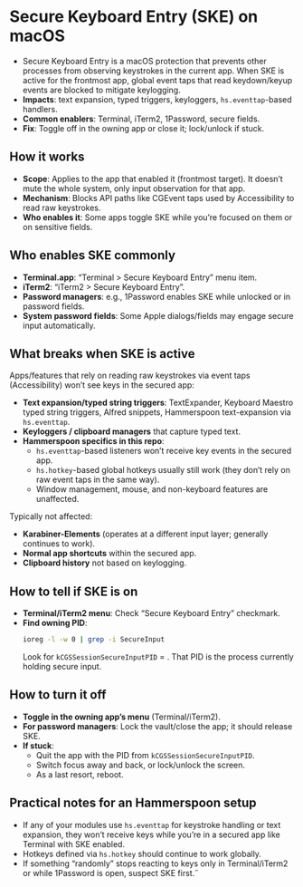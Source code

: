 # Secure Keyboard Entry (SKE) on macOS

- Secure Keyboard Entry is a macOS protection that prevents other processes from observing keystrokes in the current app. When SKE is active for the frontmost app, global event taps that read keydown/keyup events are blocked to mitigate keylogging.
- __Impacts__: text expansion, typed triggers, keyloggers, `hs.eventtap`-based handlers.
- __Common enablers__: Terminal, iTerm2, 1Password, secure fields.
- __Fix__: Toggle off in the owning app or close it; lock/unlock if stuck.
## How it works
- __Scope__: Applies to the app that enabled it (frontmost target). It doesn’t mute the whole system, only input observation for that app.
- __Mechanism__: Blocks API paths like CGEvent taps used by Accessibility to read raw keystrokes.
- __Who enables it__: Some apps toggle SKE while you’re focused on them or on sensitive fields.

## Who enables SKE commonly
- __Terminal.app__: “Terminal > Secure Keyboard Entry” menu item.
- __iTerm2__: “iTerm2 > Secure Keyboard Entry”.
- __Password managers__: e.g., 1Password enables SKE while unlocked or in password fields.
- __System password fields__: Some Apple dialogs/fields may engage secure input automatically.

## What breaks when SKE is active
Apps/features that rely on reading raw keystrokes via event taps (Accessibility) won’t see keys in the secured app:
- __Text expansion/typed string triggers__: TextExpander, Keyboard Maestro typed string triggers, Alfred snippets, Hammerspoon text-expansion via `hs.eventtap`.
- __Keyloggers / clipboard managers__ that capture typed text.
- __Hammerspoon specifics in this repo__:
  - `hs.eventtap`-based listeners won’t receive key events in the secured app.
  - `hs.hotkey`-based global hotkeys usually still work (they don’t rely on raw event taps in the same way).
  - Window management, mouse, and non-keyboard features are unaffected.

Typically not affected:
- __Karabiner-Elements__ (operates at a different input layer; generally continues to work).
- __Normal app shortcuts__ within the secured app.
- __Clipboard history__ not based on keylogging.

## How to tell if SKE is on
- __Terminal/iTerm2 menu__: Check “Secure Keyboard Entry” checkmark.
- __Find owning PID__:
  ```bash
  ioreg -l -w 0 | grep -i SecureInput
  ```
  Look for `kCGSSessionSecureInputPID` = <pid>. That PID is the process currently holding secure input.

## How to turn it off
- __Toggle in the owning app’s menu__ (Terminal/iTerm2).
- __For password managers__: Lock the vault/close the app; it should release SKE.
- __If stuck__:
  - Quit the app with the PID from `kCGSSessionSecureInputPID`.
  - Switch focus away and back, or lock/unlock the screen.
  - As a last resort, reboot.

## Practical notes for an Hammerspoon setup
- If any of your modules use `hs.eventtap` for keystroke handling or text expansion, they won’t receive keys while you’re in a secured app like Terminal with SKE enabled.
- Hotkeys defined via `hs.hotkey` should continue to work globally.
- If something “randomly” stops reacting to keys only in Terminal/iTerm2 or while 1Password is open, suspect SKE first.˝